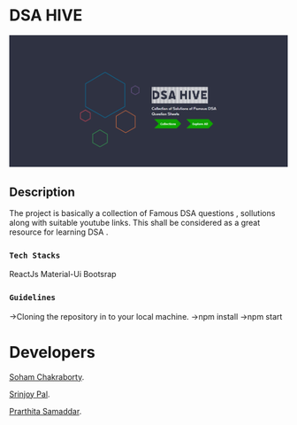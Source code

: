 # DSA HIVE
<img src="homepage.png" />

## Description

The project is basically a collection of Famous DSA questions , sollutions along with suitable youtube links.
This shall be considered as a great resource for learning DSA .


### `Tech Stacks`

ReactJs
Material-Ui
Bootsrap


### `Guidelines`

->Cloning the repository in to your local machine.
->npm install
->npm start

# Developers

[Soham Chakraborty](https://soham-official.github.io/).

[Srinjoy Pal](https://www.linkedin.com/in/srinjoy-pal-36a076183/).

[Prarthita Samaddar](https://www.linkedin.com/in/prarthita-samadder-4371461bb/).

